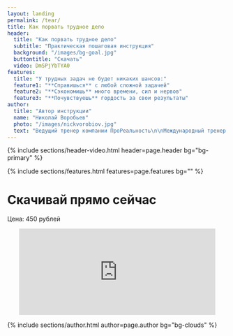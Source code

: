 ```yaml
---
layout: landing
permalink: /tear/
title: Как порвать трудное дело
header: 
  title: "Как порвать трудное дело"
  subtitle: "Практическая пошаговая инструкция"
  background: "/images/bg-goal.jpg"
  buttontitle: "Скачать"
  video: DmSPjYbTYA0
features:
  title: "У трудных задач не будет никаких шансов:"
  feature1: "**Справишься** с любой сложной задачей"
  feature2: "**Сэкономишь** много времени, сил и нервов"
  feature3: "**Почувствуешь** гордость за свои результаты"
author: 
  title: "Автор инструкции"
  name: "Николай Воробьев"
  photo: "/images/nickvorobiov.jpg"
  text: "Ведущий тренер компании ПроРеальность\n\nМеждународный тренер и коуч с 12-летним опытом\n\nВедущий и тренер в 4 телевизионных и радио шоу об отношениях и личной эффективности\n\nАвтор 5 книг и 15 тренингов об отношениях, мотивации, уверенности, бизнесе, продажах и личной эффективности\n\nПровёл тренинги более чем в 20 городах России и Европы"
---
```


{% include sections/header-video.html header=page.header bg="bg-primary" %}

{% include sections/features.html features=page.features bg="" %}

<div class="section bg-peter-river" id="pricing">
  <div class="container">
    <h1 class="text-center">Скачивай прямо сейчас</h1>
    <p class="text-center">Цена: 450 рублей</p>
    <div style="margin: 0 auto; width: 450px;">
      <iframe frameborder="0" allowtransparency="true" scrolling="no" src="https://money.yandex.ru/embed/shop.xml?account=41001469914505&quickpay=shop&payment-type-choice=on&mobile-payment-type-choice=on&writer=seller&targets=%D0%9A%D0%B0%D0%BA%20%D0%BF%D0%BE%D1%80%D0%B2%D0%B0%D1%82%D1%8C%20%D1%82%D1%80%D1%83%D0%B4%D0%BD%D0%BE%D0%B5%20%D0%B4%D0%B5%D0%BB%D0%BE&targets-hint=&default-sum=450&button-text=01&fio=on&mail=on&phone=on&successURL=http%3A%2F%2Fsoedinennost.com%2Fenjoy%2Fkptd" width="450" height="198"></iframe>
    </div>
  </div>
</div>

{% include sections/author.html author=page.author bg="bg-clouds" %}
